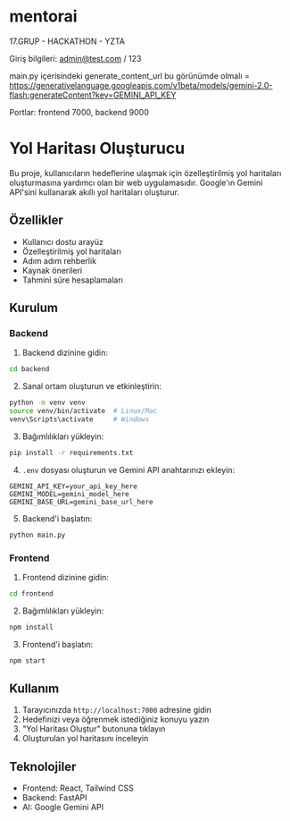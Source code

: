 # mentorai
17.GRUP - HACKATHON - YZTA

Giriş bilgileri: admin@test.com / 123

main.py içerisindeki generate_content_url bu görünümde olmalı = https://generativelanguage.googleapis.com/v1beta/models/gemini-2.0-flash:generateContent?key=GEMINI_API_KEY

Portlar: frontend 7000, backend 9000

# Yol Haritası Oluşturucu

Bu proje, kullanıcıların hedeflerine ulaşmak için özelleştirilmiş yol haritaları oluşturmasına yardımcı olan bir web uygulamasıdır. Google'ın Gemini API'sini kullanarak akıllı yol haritaları oluşturur.

## Özellikler

- Kullanıcı dostu arayüz
- Özelleştirilmiş yol haritaları
- Adım adım rehberlik
- Kaynak önerileri
- Tahmini süre hesaplamaları

## Kurulum

### Backend

1. Backend dizinine gidin:
```bash
cd backend
```

2. Sanal ortam oluşturun ve etkinleştirin:
```bash
python -m venv venv
source venv/bin/activate  # Linux/Mac
venv\Scripts\activate     # Windows
```

3. Bağımlılıkları yükleyin:
```bash
pip install -r requirements.txt
```

4. `.env` dosyası oluşturun ve Gemini API anahtarınızı ekleyin:
```
GEMINI_API_KEY=your_api_key_here
GEMINI_MODEL=gemini_model_here
GEMINI_BASE_URL=gemini_base_url_here
```

5. Backend'i başlatın:
```bash
python main.py
```

### Frontend

1. Frontend dizinine gidin:
```bash
cd frontend
```

2. Bağımlılıkları yükleyin:
```bash
npm install
```

3. Frontend'i başlatın:
```bash
npm start
```

## Kullanım

1. Tarayıcınızda `http://localhost:7000` adresine gidin
2. Hedefinizi veya öğrenmek istediğiniz konuyu yazın
3. "Yol Haritası Oluştur" butonuna tıklayın
4. Oluşturulan yol haritasını inceleyin

## Teknolojiler

- Frontend: React, Tailwind CSS
- Backend: FastAPI
- AI: Google Gemini API
